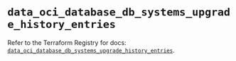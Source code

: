 # `data_oci_database_db_systems_upgrade_history_entries`

Refer to the Terraform Registry for docs: [`data_oci_database_db_systems_upgrade_history_entries`](https://registry.terraform.io/providers/oracle/oci/6.18.0/docs/data-sources/database_db_systems_upgrade_history_entries).
